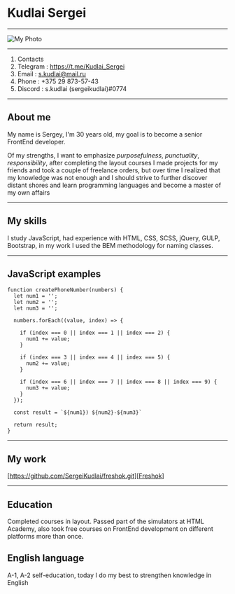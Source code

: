 # **Kudlai Sergei**
***
![My Photo](./my_foto.JPG "My Photo")

***
1. Сontacts
  1. Telegram : https://t.me/Kudlai_Sergei
  2. Email : s.kudlai@mail.ru
  3. Phone : +375 29 873-57-43
  4. Discord : s.kudlai (sergeikudlai)#0774
***
## About me 
My name is Sergey, I'm 30 years old, my goal is to become a senior FrontEnd developer. 

Of my strengths, I want to emphasize *purposefulness*, *punctuality*, *responsibility*, after completing the layout courses I made projects for my friends and took a couple of freelance orders, but over time I realized that my knowledge was not enough and I should strive to further discover distant shores and learn programming languages ​​and become a master of my own affairs
***
## My skills
I study JavaScript, had experience with HTML, CSS, SCSS, jQuery, GULP, Bootstrap, in my work I used the BEM methodology for naming classes.
***

## JavaScript examples
```
function createPhoneNumber(numbers) {
  let num1 = '';
  let num2 = '';
  let num3 = '';

  numbers.forEach((value, index) => {

    if (index === 0 || index === 1 || index === 2) {
      num1 += value;
    }

    if (index === 3 || index === 4 || index === 5) {
      num2 += value;
    }

    if (index === 6 || index === 7 || index === 8 || index === 9) {
      num3 += value;
    }
  });

  const result = `${num1}) ${num2}-${num3}`

  return result;
}
```
***

## My work
[https://github.com/SergeiKudlai/freshok.git][Freshok]
***

## Education
Completed courses in layout. Passed part of the simulators at HTML Academy, also took free courses on FrontEnd development on different platforms more than once.

## English language
A-1, A-2 self-education, today I do my best to strengthen knowledge in English